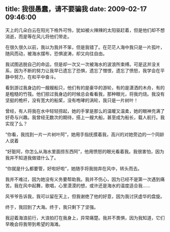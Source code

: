 title: 我很愚蠢，请不要骗我
date: 2009-02-17 09:46:00
---

 &#22825;&#19978;&#30340;&#20960;&#26421;&#30333;&#20113;&#22312;&#38451;&#20809;&#19979;&#26684;&#22806;&#21487;&#24604;&#65292;&#29369;&#22914;&#34987;&#28779;&#36771;&#36771;&#30340;&#22826;&#38451;&#39537;&#36214;&#30528;&#65292;&#20294;&#26159;&#20182;&#20204;&#21364;&#19981;&#24819;&#28040;&#36893;&#65292;&#32780;&#26159;&#31561;&#22312;&#39118;&#20799;&#23558;&#20182;&#20204;&#24102;&#36208;&#12290;

  

 &#22312;&#24456;&#20037;&#24456;&#20037;&#20197;&#21069;&#65292;&#25105;&#20197;&#20026;&#25105;&#24182;&#19981;&#31528;&#65292;&#20294;&#26159;&#25105;&#38169;&#20102;&#12290;&#22312;&#33579;&#33579;&#20154;&#28023;&#20013;&#25105;&#21482;&#26159;&#19968;&#29255;&#23396;&#21494;&#65292;&#38543;&#39118;&#32780;&#21160;&#65292;&#34987;&#28023;&#27700;&#25670;&#24067;&#65292;&#24656;&#24807;&#27874;&#28059;&#65292;&#21364;&#21448;&#21521;&#24448;&#33258;&#30001;&#12290;

  

 &#25105;&#35797;&#22270;&#36867;&#33073;&#33258;&#24049;&#30340;&#21629;&#36816;&#65292;&#20294;&#26159;&#21364;&#19968;&#27425;&#21448;&#19968;&#27425;&#34987;&#28023;&#27700;&#30340;&#27874;&#28010;&#25152;&#26463;&#32538;&#12290;&#21487;&#26159;&#36825;&#24182;&#27809;&#20851;&#31995;&#65292;&#22240;&#20026;&#19981;&#26029;&#30340;&#21162;&#21147;&#35753;&#25105;&#26089;&#24050;&#36951;&#24536;&#20102;&#24656;&#24807;&#65292;&#36951;&#24536;&#20102;&#24974;&#24680;&#65292;&#36951;&#24536;&#20102;&#24868;&#24594;&#65292;&#25105;&#23398;&#20250;&#22312;&#24179;&#38745;&#20013;&#21162;&#21147;&#65292;&#22312;&#21644;&#24179;&#20013;&#22859;&#26007;&#12290;

  

 &#30475;&#21040;&#28216;&#36807;&#25105;&#36523;&#36793;&#30340;&#19968;&#33368;&#33368;&#33337;&#21482;&#65292;&#20182;&#20204;&#26377;&#30340;&#26159;&#35946;&#21326;&#30340;&#28216;&#36718;&#65292;&#26377;&#30340;&#26159;&#28487;&#27922;&#30340;&#26408;&#33311;&#65292;&#26377;&#30340;&#26159;&#31895;&#31961;&#30340;&#31481;&#31567;&#12290;&#20182;&#20204;&#25504;&#36807;&#25105;&#36523;&#36793;&#30340;&#26102;&#20505;&#24635;&#20250;&#30475;&#30475;&#25105;&#65292;&#37027;&#31181;&#30524;&#20809;&#65292;&#23558;&#25105;&#28796;&#28903;&#12290;&#25105;&#27809;&#26377;&#22362;&#25402;&#30340;&#26693;&#26438;&#65292;&#27809;&#26377;&#23485;&#22823;&#30340;&#33337;&#26728;&#65292;&#27809;&#26377;&#21638;&#21742;&#30340;&#28065;&#36718;&#65292;&#25105;&#21482;&#26159;&#19968;&#29255;&#26641;&#21494;&#65281;

  

 &#26366;&#32463;&#65292;&#26377;&#20154;&#23558;&#25105;&#22312;&#27700;&#20013;&#36731;&#36731;&#25438;&#36215;&#65292;&#22905;&#30340;&#25163;&#25484;&#26159;&#37027;&#20040;&#30340;&#28201;&#26262;&#21448;&#28201;&#26580;&#65292;&#22905;&#30340;&#30524;&#31070;&#20805;&#28385;&#20102;&#22909;&#22855;&#19982;&#20852;&#36259;&#12290;&#25105;&#26366;&#32463;&#26080;&#25968;&#27425;&#30340;&#26399;&#24453;&#65292;&#25645;&#19978;&#19968;&#33368;&#22823;&#33337;&#65292;&#29978;&#33267;&#25104;&#20026;&#33337;&#38271;&#65292;&#36733;&#20154;&#33322;&#34892;&#12290;&#25105;&#23454;&#29616;&#20102;&#20040;&#65311;

  

 &#8220;&#20320;&#30475;&#65292;&#25105;&#25214;&#21040;&#19968;&#29255;&#19968;&#29255;&#26641;&#21494;&#38463;&#8221;&#65292;&#22905;&#29992;&#25163;&#25351;&#25242;&#25720;&#30528;&#25105;&#65292;&#39640;&#20852;&#30340;&#23545;&#22905;&#26049;&#36793;&#30340;&#19968;&#20010;&#21516;&#40836;&#20154;&#35828;&#30528;

 &#8220;&#22909;&#33039;&#38463;&#65292;&#20320;&#24590;&#20040;&#20174;&#28023;&#27700;&#37324;&#38754;&#25438;&#19996;&#35199;&#38463;&#8221;&#65292;&#20182;&#29992;&#24868;&#24594;&#30340;&#30524;&#20809;&#30475;&#30528;&#25105;&#12290;&#25105;&#24456;&#23475;&#24597;&#65292;&#22240;&#20026;&#25105;&#24182;&#19981;&#30693;&#36947;&#25105;&#20570;&#38169;&#20160;&#20040;&#20102;&#12290;

 &#8220;&#20320;&#23601;&#26159;&#20160;&#20040;&#37117;&#35201;&#31649;&#65292;&#22909;&#21862;&#22909;&#21862;&#8221;&#65292;&#22905;&#38543;&#25163;&#23558;&#25105;&#25243;&#24323;&#22312;&#39118;&#20013;&#65292;&#36716;&#22836;&#32780;&#21435;&#12290;

  

 &#25105;&#24182;&#19981;&#38590;&#36807;&#65292;&#22240;&#20026;&#22905;&#27809;&#26377;&#20041;&#21153;&#35201;&#24110;&#21161;&#25105;&#12290;&#25105;&#24182;&#19981;&#20260;&#24515;&#65292;&#22240;&#20026;&#24050;&#32463;&#19981;&#26159;&#31532;&#19968;&#27425;&#36935;&#21040;&#30171;&#33510;&#12290;&#25105;&#22312;&#39118;&#20013;&#36215;&#33310;&#65292;&#27468;&#21809;&#65292;&#24515;&#37324;&#28448;&#28448;&#30340;&#24819;&#65292;&#25110;&#35768;&#36824;&#26159;&#28023;&#27700;&#30340;&#28201;&#24230;&#36866;&#21512;&#25105;&#8230;&#8230;

  

 &#39118;&#29239;&#29239;&#21578;&#35785;&#25105;&#65292;&#25105;&#21487;&#20197;&#30041;&#22312;&#22825;&#19978;&#65292;&#20294;&#25105;&#35874;&#32477;&#20102;&#20182;&#30340;&#22909;&#24847;&#65292;&#22240;&#20026;&#25105;&#35752;&#21388;&#34394;&#21326;&#30340;&#30424;&#26059;&#12290;

  

 &#32456;&#20110;&#65292;&#25105;&#22238;&#21040;&#20102;&#22823;&#28023;&#12290;&#32456;&#20110;&#65292;&#25105;&#21482;&#21097;&#19979;&#20102;&#22362;&#24378;&#12290;

  

 &#25105;&#36814;&#30528;&#28023;&#28010;&#21069;&#34892;&#65292;&#22823;&#28010;&#25293;&#25171;&#22312;&#25105;&#36523;&#19978;&#65292;&#24322;&#24120;&#30171;&#26970;&#12290;&#25105;&#24182;&#19981;&#30031;&#24807;&#65292;&#22240;&#20026;&#25105;&#30693;&#36947;&#65292;&#23427;&#20204;&#26089;&#26202;&#20250;&#23558;&#25105;&#24102;&#21040;&#24076;&#26395;&#30340;&#28023;&#28393;&#12290;

 
